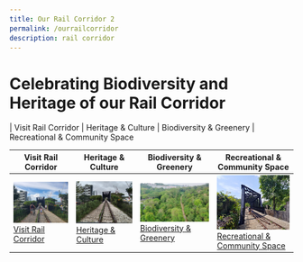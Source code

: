 ```yaml
---
title: Our Rail Corridor 2
permalink: /ourrailcorridor
description: rail corridor
---
```


# Celebrating Biodiversity and Heritage of our Rail Corridor

| Visit Rail Corridor | Heritage & Culture | Biodiversity & Greenery | Recreational & Community Space 

| Visit Rail Corridor | Heritage & Culture | Biodiversity & Greenery |Recreational & Community Space 
| ----------- | ----------- | ----------- | ----------- |
|![](/images/Rail%20Corridor_pls%20dismount.png)[Visit Rail Corridor](https://www.nparks.gov.sg)| ![](/images/RC%20Central/Central_truss_IMG-20210114-WA0022.jpg) [Heritage & Culture](https://www.nparks.gov.sg)|![](/images/RC%20Central/Central%20overview_IMG-20210323-WA0022.jpg)[Biodiversity & Greenery](https://www.nparks.gov.sg)| ![](/images/RC%20Central/Central_truss2_IMG-20210403-WA0050.jpg)[Recreational & Community Space](https://www.nparks.gov.sg)|